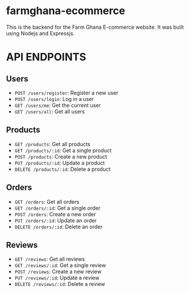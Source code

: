 # farmghana-ecommerce
This is the backend for the Farm Ghana E-commerce website. It was built using Nodejs and Expressjs.

# API ENDPOINTS

## Users

- `POST /users/register`: Register a new user
- `POST /users/login`: Log in a user
- `GET /users/me`: Get the current user
- `GET /users/all`: Get all users

## Products

- `GET /products`: Get all products
- `GET /products/:id`: Get a single product
- `POST /products`: Create a new product
- `PUT /products/:id`: Update a product
- `DELETE /products/:id`: Delete a product

## Orders

- `GET /orders`: Get all orders
- `GET /orders/:id`: Get a single order
- `POST /orders`: Create a new order
- `PUT /orders/:id`: Update an order
- `DELETE /orders/:id`: Delete an order

## Reviews

- `GET /reviews`: Get all reviews
- `GET /reviews/:id`: Get a single review
- `POST /reviews`: Create a new review
- `PUT /reviews/:id`: Update a review
- `DELETE /reviews/:id`: Delete a review
